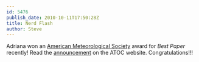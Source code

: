 ```yaml
---
id: 5476
publish_date: 2010-10-11T17:50:28Z
title: Nerd Flash
author: Steve
---
```

Adriana won an [American Meteorological Society](http://www.ametsoc.org/) award for _Best Paper_ recently! Read the [announcement](http://atoc.colorado.edu/research/award_arb.php) on the ATOC website. Congratulations!!!